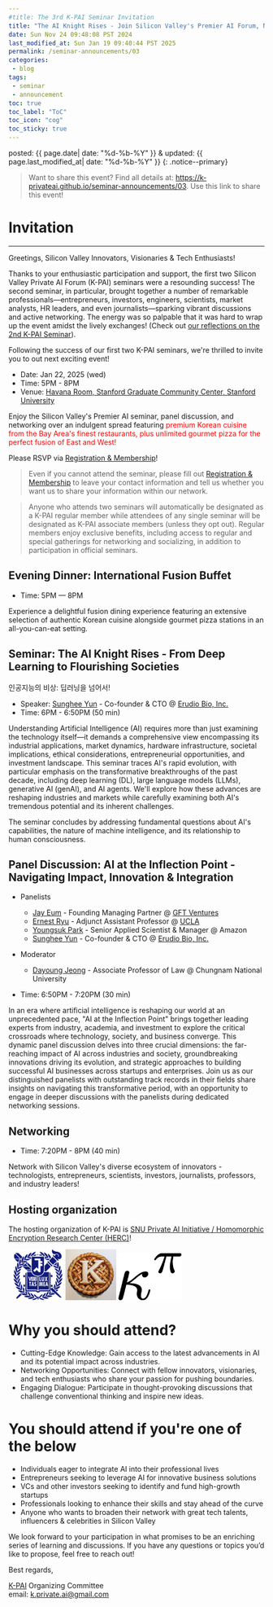 ```yaml
---
#title: The 3rd K-PAI Seminar Invitation
title: "The AI Knight Rises - Join Silicon Valley's Premier AI Forum, Networking, and Premium Korean Dining Experience @ Stanford University!"
date: Sun Nov 24 09:48:08 PST 2024
last_modified_at: Sun Jan 19 09:40:44 PST 2025
permalink: /seminar-announcements/03
categories:
 - blog
tags:
 - seminar
 - announcement
toc: true
toc_label: "ToC"
toc_icon: "cog"
toc_sticky: true
---
```


posted: {{ page.date| date: "%d-%b-%Y" }}
&amp;
updated: {{ page.last_modified_at| date: "%d-%b-%Y" }}
{: .notice--primary}

<blockquote>
Want to share this event? Find all details at: <a href="https://k-privateai.github.io/seminar-announcements/03">https://k-privateai.github.io/seminar-announcements/03</a>.
Use this link to share this event!
</blockquote>

<h1 id="invitation">Invitation</h1>

<hr>
Greetings, Silicon Valley Innovators, Visionaries &amp; Tech Enthusiasts!

Thanks to your enthusiastic participation and support, the first two Silicon Valley Private AI Forum (K-PAI) seminars were a resounding success!
The second seminar, in particular, brought together a number of remarkable professionals—entrepreneurs, investors,
engineers, scientists, market analysts, HR leaders, and even journalists—sparking vibrant discussions and active networking.
The energy was so palpable that it was hard to wrap up the event amidst the lively exchanges!
(Check out [our reflections on the 2nd K-PAI Seminar](/blog/PDT-K-PAI-2nd-seminar/)).

Following the success of our first two K-PAI seminars, we're thrilled to invite you to out next exciting event!

<!--h1 id="3rd-seminar">
The 3rd K-PAI Seminar
</h1-->

- Date: Jan 22, 2025 (wed)
- Time: 5PM - 8PM
- Venue: <a href="https://maps.app.goo.gl/pX9LR2UbUkcJ7g9t8">Havana Room, Stanford Graduate Community Center, Stanford University</a>

Enjoy the Silicon Valley's Premier AI seminar, panel discussion, and networking over an indulgent spread featuring <font color="red">premium Korean cuisine from the Bay Area's finest restaurants,
plus unlimited gourmet pizza for the perfect fusion of East and West!</font>

Please RSVP via [Registration &amp; Membership](https://forms.gle/aZgU4A5uxVBmUwa79)!

<blockquote>
Even if you cannot attend the seminar,
please fill out <a href="https://forms.gle/aZgU4A5uxVBmUwa79">Registration &amp; Membership</a>
to leave your contact information
and tell us whether you want us to share your information
within our network.
</blockquote>

<blockquote>
Anyone who attends two seminars will automatically be designated as a <font class="emph">K-PAI regular member</font>
<!--(unless they opt out)-->
while attendees of any single seminar will be designated as <font class="emph">K-PAI associate members</font>
(unless they opt out).
Regular members enjoy exclusive benefits, including access to regular and special gatherings for networking and socializing,
in addition to participation in official seminars.
</blockquote>

<h2 id="dinner">
Evening Dinner: International Fusion Buffet
</h2>

- Time: 5PM &mdash; 8PM

Experience a delightful fusion dining experience featuring an extensive selection
of authentic Korean cuisine alongside gourmet pizza stations in an all-you-can-eat setting.

<!--div class="img-container">
<img style="max-width: 70%;" src="/resource/seminar-2025-0122/buffet.png">
</div-->

<h2 id="ai-knight-rises">
Seminar: The AI Knight Rises - From Deep Learning to Flourishing Societies
</h2>
인공지능의 비상: 딥러닝을 넘어서!

- Speaker: <a href="https://sungheeyun.github.io/">Sunghee Yun</a> - Co-founder &amp; CTO @ <a href="https://sungheeyun-erudio.github.io/">Erudio Bio, Inc.</a>
- Time: 6PM - 6:50PM (50 min)

Understanding Artificial Intelligence (AI) requires more than just examining the technology itself—it
demands a comprehensive view encompassing its industrial applications, market dynamics, hardware infrastructure, societal implications,
ethical considerations, entrepreneurial opportunities, and investment landscape.
This seminar traces AI's rapid evolution, with particular emphasis on the transformative breakthroughs of the past decade,
including deep learning (DL), large language models (LLMs), generative AI (genAI), and AI agents.
We'll explore how these advances are reshaping industries and markets
while carefully examining both AI's tremendous potential and its inherent challenges.
<!--Through this exploration, we'll develop strategies for thriving in an AI-driven future, balancing innovation with responsible development.-->
The seminar concludes by addressing fundamental questions about AI's capabilities,
the nature of machine intelligence, and its relationship to human consciousness.

<h2 id="panel-discussion">
Panel Discussion:
AI at the Inflection Point
-
Navigating Impact, Innovation &amp; Integration
</h2>

- Panelists
	- <a href="https://www.linkedin.com/in/jayeum/">Jay Eum</a> - Founding Managing Partner @ <a href="https://www.gft.vc/">GFT Ventures</a>
	- <a href="https://www.linkedin.com/in/ernest-ryu-a20972148/">Ernest Ryu</a> - Adjunct Assistant Professor @ <a href="https://www.ucla.edu/">UCLA</a>
	- <a href="https://www.linkedin.com/in/y-park/">Youngsuk Park</a> - Senior Applied Scientist &amp; Manager @ Amazon
	- <a href="https://sungheeyun.github.io/">Sunghee Yun</a> - Co-founder &amp; CTO @ <a href="https://sungheeyun-erudio.github.io/">Erudio Bio, Inc.</a>

- Moderator
	- <a href="https://www.linkedin.com/in/dayoungjeong/">Dayoung Jeong</a> - Associate Professor of Law @ Chungnam National University

- Time: 6:50PM - 7:20PM (30 min)

In an era where artificial intelligence is reshaping our world at an unprecedented pace,
"AI at the Inflection Point" brings together
leading experts from industry, academia, and investment to explore the critical crossroads where technology, society, and business converge.
This dynamic panel discussion delves into three crucial dimensions:
the far-reaching impact of AI across industries and society, groundbreaking
innovations driving its evolution, and strategic approaches to building successful AI businesses across startups and enterprises.
Join us as our distinguished panelists with outstanding track records in their fields share insights on navigating this transformative period,
with an opportunity to engage in deeper discussions with the panelists during dedicated networking sessions.

<h2 id="networking-and-dinner">Networking</h2>

- Time: 7:20PM - 8PM (40 min)

Network with Silicon Valley's diverse ecosystem of innovators -
technologists, entrepreneurs, scientists, investors, journalists, professors, and industry leaders!

<h2 id="hosting-organization">Hosting organization</h2>

The hosting organization of K-PAI is
<a href="https://imdarc.snu.ac.kr/?page_id=2129&lang=en">SNU Private AI Initiative / Homomorphic Encryption Research Center (HERC)</a>!

<div class="img-container-justified">
&nbsp;
<img width="100" src="/assets/images/SNU-logo.png">
<img width="100" src="/assets/images/k-on-pie.png">
<img width="125" src="/assets/images/kappa-to-pi.png">
&nbsp;
</div>

<!--(HERC: Homomorphic Encryption Research Center)-->

<h1 id="why-attend">Why you should attend?</h1>

- Cutting-Edge Knowledge: Gain access to the latest advancements in AI and its potential impact across industries.
- Networking Opportunities: Connect with fellow innovators, visionaries, and tech enthusiasts who share your passion for pushing boundaries.
- Engaging Dialogue: Participate in thought-provoking discussions that challenge conventional thinking and inspire new ideas.

<h1 id="target-audience">You should attend if you're one of the below</h1>

<!--p>
This series is designed for individuals interested in acquiring and integrating cutting-edge technologies, those planning innovative businesses in advanced sectors, and anyone looking to enhance their current business with AI or privacy-enhancing cryptography (PEC).
</p-->

- Individuals eager to integrate AI into their professional lives
- Entrepreneurs seeking to leverage AI for innovative business solutions
- VCs and other investors seeking to identify and fund high-growth startups
- Professionals looking to enhance their skills and stay ahead of the curve
- Anyone who wants to broaden their network with great tech talents, influencers &amp; celebrities in Silicon Valley

We look forward to your participation in what promises to be an enriching series of learning and discussions.
If you have any questions or topics you’d like to propose, feel free to reach out!

Best regards,

[K-PAI](/) Organizing Committee
<br>
email: <a href="mailto:k.private.ai@gmail.com">k.private.ai@gmail.com</a>
